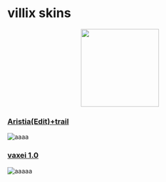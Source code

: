 # villix skins

<p align="center">
<a href="https://osu.ppy.sh/users/12739835">
<img src="https://a.ppy.sh/12739835"
       width="175"
       height="175"></a>
 
### [Aristia(Edit)+trail](https://drive.google.com/file/d/1aITP2lByLkO3Wa7grr1_1CS2ba0NpusT/view)  
![aaaa](https://skimg.osuck.net/f023275baf7f83b81ad25ad4d5ff7e9a.webp) 
### [vaxei 1.0](https://drive.google.com/file/d/11LPfXXKhdPbQd-Cwc3uVfeRve-YOIvkn/view?usp=sharing)
![aaaaa](https://camo.githubusercontent.com/cb06c580dfc676e306a98327264ba90666878b63f0713f6ca8d3874bc1ada7ff/68747470733a2f2f6f73752e7070792e73682f73732f31353539343334382f65386263)
       
</p>

